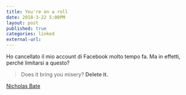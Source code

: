 ```yaml
---
title: You're on a roll 
date: 2018-3-22 5:00PM
layout: post
published: true
categories: linked
external-url:
---
```


Ho cancellato il mio account di Facebook molto tempo fa. Ma in effetti, perché limitarsi a questo?

> Does it bring you misery? **Delete it.**

[Nicholas Bate](http://blog.strategicedge.co.uk/2018/03/jagged-thoughts-for-jagged-times-285.html)


